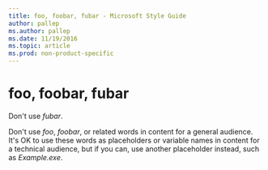 ```yaml
---
title: foo, foobar, fubar - Microsoft Style Guide
author: pallep
ms.author: pallep
ms.date: 11/19/2016
ms.topic: article
ms.prod: non-product-specific
---
```


# foo, foobar, fubar

Don't use *fubar*.

Don't use *foo*, *foobar*, or related words in content for a general audience. It's OK to use
these words as placeholders or variable names in content for a
technical audience, but if you can, use another placeholder instead,
such as *Example.exe*.
